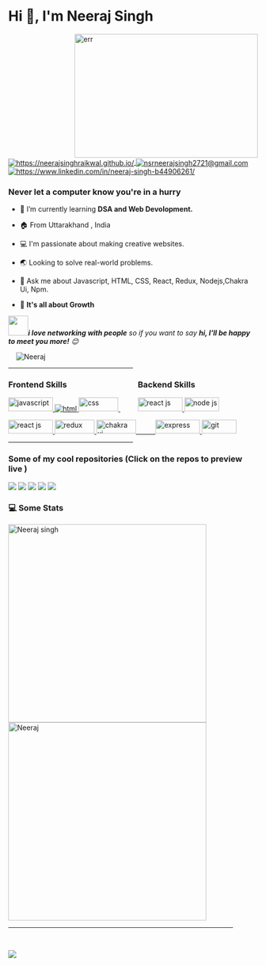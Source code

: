 <h1 align="left">Hi 👋, I'm Neeraj Singh</h1>
<img align="right" width="370px" src="https://www.aalpha.net/wp-content/uploads/2020/12/full-stack-development.gif" 
alt="err" height="250px" />

<a href="https://neerajsinghraikwal.github.io/">
  <img align="center" src="https://img.shields.io/badge/Portfolio-18A303?style=for-the-badge&logo=ionic&logoColor=white" alt="https://neerajsinghraikwal.github.io/" />
</a>
<a title="nsrneerajsingh2721@gmail.com" href="mailto:nsrneerajsingh2721@gmail.com">
  <img align="center" src="https://img.shields.io/badge/Gmail-D14836?style=for-the-badge&logo=gmail&logoColor=white" alt="nsrneerajsingh2721@gmail.com" />
</a>
<a href="https://www.linkedin.com/in/neeraj-singh-b44906261/">
  <img align="center" src="https://img.shields.io/badge/LinkedIn-0077B5?style=for-the-badge&logo=linkedin&logoColor=white" alt="https://www.linkedin.com/in/neeraj-singh-b44906261/" />
</a>

<h3 align="left">Never let a computer know you're in a hurry</h3>

- 🌱 I’m currently learning **DSA and Web Devolopment.**

- 🏠 From Uttarakhand , India

- 💻 I'm passionate about making creative websites.

- 🌏 Looking to solve real-world problems.

- 💬 Ask me about Javascript, HTML, CSS, React, Redux, Nodejs,Chakra Ui, Npm.

- 💯  **It's all about Growth**


<img src="https://media.giphy.com/media/LnQjpWaON8nhr21vNW/giphy.gif" width="40"><em><b>i love networking with people</b> so if you want to say <b>hi, I'll be happy to meet you more!</b> :blush:</em>

<p align="left"> &nbsp;&nbsp;&nbsp; <img src="https://komarev.com/ghpvc/?username=neerajsinghraikwal&label=Profile%20views&color=0e75b6&style=flat" alt="Neeraj" /> 
&nbsp;</p>

 

<hr width="50%"/>

<h3 width="100px" align="left">Frontend Skills &nbsp;&nbsp;&nbsp;&nbsp;&nbsp;&nbsp;&nbsp;&nbsp;&nbsp;&nbsp;&nbsp;&nbsp;&nbsp;&nbsp;&nbsp;&nbsp;&nbsp;&nbsp;&nbsp;&nbsp;&nbsp;&nbsp;&nbsp;&nbsp;&nbsp;&nbsp;&nbsp;&nbsp;&nbsp;&nbsp;&nbsp;&nbsp;&nbsp;&nbsp;&nbsp; Backend Skills</h3>
<p width="100px" align="left">
<a href="https://developer.mozilla.org/en-US/docs/Web/JavaScript" target="_blank"> 
<img width="90px" height="28px"  src="https://img.shields.io/badge/Javascript-F7DF1E?style=for-the-badge&logo=javaScript&logoColor=black" alt="javascript" /> 
</a> 
<a href="https://www.w3.org/html/" target="_blank"> <img src="https://img.shields.io/badge/HTML-E34F26?style=for-the-badge&logo=html5&logoColor=white" alt="html" /> 
</a>
<a href="https://www.w3schools.com/css/" target="_blank"> <img width="80px" height="28px"  src="https://img.shields.io/badge/CSS-1572B6?style=for-the-badge&logo=css3&logoColor=white" alt="css" /> </a>
&nbsp;&nbsp;&nbsp;&nbsp;&nbsp;&nbsp;&nbsp;&nbsp;
<a href="https://www.mongodb.com/docs/" target="_blank"> <img width="90px" height="28px" alt="react js" src="https://img.shields.io/badge/Mongo db-%23563D7C.svg?style=for-the-badge&logo=mongodb&logoColor=white"/> </a>
<a href="https://nodejs.org/en/docs/" target="_blank"> 
<img width="70px" height="28px"  src="https://img.shields.io/badge/Node js-F7DF1E?style=for-the-badge&logo=node.js&logoColor=black" alt="node js" /> 
</a> 

</p> 

<p align="left">
<a href="https://reactjs.org/" target="_blank"> <img width="90px" height="28px" alt="react js" src="https://img.shields.io/badge/reactjs-%23563D7C.svg?style=for-the-badge&logo=react&logoColor=white"/> </a>
<a href="https://redux.js.org/" target="_blank"> <img width="80px" height="28px" src="https://img.shields.io/badge/Redux-1572B6?style=for-the-badge&logo=redux&logoColor=white" alt="redux"/> </a>
<a href="https://chakra-ui.com/" target="_blank"> <img width="80px" height="28px"src="https://img.shields.io/badge/Chakra UI-E34F26?style=for-the-badge&logo=chakra ui&logoColor=white" alt="chakra ui" /> 
&nbsp;&nbsp;&nbsp;&nbsp;&nbsp;&nbsp;&nbsp;&nbsp;
<a href="https://www.geeksforgeeks.org/express-js/" target="_blank"> <img width="90px" height="28px" src="https://img.shields.io/badge/Express Js-E34F26?style=for-the-badge&logo=express&logoColor=white" alt="express" /> 
</a>
<a href="https://git-scm.com/" target="_blank"> <img width="70px" height="28px" src="https://img.shields.io/badge/Git-F05032?style=for-the-badge&logo=git&logoColor=white" alt="git" /> </a>
</p>
  
  <hr width="50%"/>
<!-- Most Popular Repository -->
<div style="display-flex" align="left">
  <h3>Some of my cool repositories (Click on the repos to preview live )</h3>
 <a href="https://github.com/neerajsinghraikwal/Glamour"><img src="https://github-readme-stats.vercel.app/api/pin/?username=neerajsinghraikwal&repo=Glamour&theme=dark&langs_count=5" /></a>
 <a href="https://github.com/neerajsinghraikwal/awesome-volleyball-5374"> <img src="https://github-readme-stats.vercel.app/api/pin/?username=neerajsinghraikwal&repo=awesome-volleyball-5374&theme=dark&langs_count=5" /></a>
<a href="https://github.com/neerajsinghraikwal/Meanbuy-Clone"> <img src="https://github-readme-stats.vercel.app/api/pin/?username=neerajsinghraikwal&repo=Meanbuy-Clone&theme=dark&langs_count=5" /></a>  
 <a href="[https://nnishks.github.io/](https://github.com/neerajsinghraikwal/ZoomCar-Clone)"> <img src="https://github-readme-stats.vercel.app/api/pin/?username=neerajsinghraikwal&repo=ZoomCar-Clone&theme=dark&langs_count=5" /></a>
   <a href="https://github.com/neerajsinghraikwal/neerajsinghraikwal.github.io"> <img src="https://github-readme-stats.vercel.app/api/pin/?username=neerajsinghraikwal&repo=neerajsinghraikwal.github.io&theme=dark&langs_count=5" /></a>
     
  <h3>💻 Some Stats</h3>
  <img width="400px"  src="https://github-readme-streak-stats.herokuapp.com?user=neerajsinghraikwal&theme=dark" alt="Neeraj singh" />
 <img width="400px" src="https://github-readme-stats.vercel.app/api?username=neerajsinghraikwal&show_icons=true&locale=en&theme=dark" alt="Neeraj" />
</div>
                                                                                                                                        
  <hr width="90%"/>  
   <br/>
<!--    <a href="https://github.com/nnishks/github-readme-activity-graph"><img alt="Neeraj singh activity graph" src="https://activity-graph.herokuapp.com/graph?username=neerajsinghraikwal&theme=react-dark&hide_border=true" /></a>
                  -->


![](https://hit.yhype.me/github/profile?user_id=51595564)



